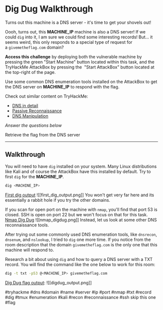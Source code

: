 # Dig Dug Walkthrough
Turns out this machine is a DNS server - it's time to get your shovels out!

Oooh, turns out, this **MACHINE_IP** machine is also a DNS server! If we could `dig` into it, I am sure we could find some interesting records! But... it seems weird, this only responds to a special type of request for a `givemetheflag.com` domain?

  

**Access this challenge** by deploying both the vulnerable machine by pressing the green "Start Machine" button located within this task, and the TryHackMe AttackBox by pressing the  "Start AttackBox" button located at the top-right of the page.

Use some common DNS enumeration tools installed on the AttackBox to get the DNS server on **MACHINE_IP** to respond with the flag.

  

Check out similar content on TryHackMe:

-   [DNS in detail](https://tryhackme.com/room/dnsindetail)
-   [Passive Reconnaissance](https://tryhackme.com/room/passiverecon)
-   [DNS Manipulation](https://tryhackme.com/room/dnsmanipulation)

*Answer the questions below*

Retrieve the flag from the DNS server

---
## Walkthrough
You will need to have `dig` installed on your system. Many Linux distributions like Kali and of course the AttackBox have this installed by default.
Try to first `dig` for the **MACHINE_IP**.
```bash
dig <MACHINE_IP>
```
[First dig output](first_dig_output.png)
![[first_dig_output.png]]
You won't get very far here and its essentially a rabbit hole if you try the other domains. 

If you scan for open port on the machine with `nmap`, you'll find that port 53 is closed. SSH is open on port 22 but we won't focus on that for this task. 
[Nmap Dig Dug](nmap_digdug.png)
![[nmap_digdug.png]]
Instead, let us look at some other DNS reconnaissance tools.

After trying out some commonly used DNS enumeration tools, like `dnsrecon`, `dnsenum`, and `nslookup`, I tried to `dig` one more time. 
If you notice from the room description that the domain `givemetheflag.com` is the only one that this machine will respond to.

Research a bit about using `dig` and how to query a DNS server with a TXT record. 
You will find the command like the one below to work for this room:
```bash
dig -t txt -p53 @<MACHINE_IP> givemetheflag.com
```
[Dig Dug flag output](digdug_output.png):
![[digdug_output.png]]

#tryhackme #dns #domain #name #server #ip #port #nmap #txt #record #dig #tmux #enumeration #kali #recon #reconnaissance #ssh skip this one #flag